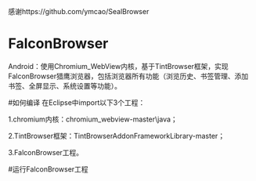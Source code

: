 感谢https://github.com/ymcao/SealBrowser

# FalconBrowser
Android：使用Chromium_WebView内核，基于TintBrowser框架，实现FalconBrowser猎鹰浏览器，包括浏览器所有功能（浏览历史、书签管理、添加书签、全屏显示、系统设置等功能）。

#如何编译
在Eclipse中import以下3个工程：

1.chromium内核：chromium_webview-master\java；

2.TintBrowser框架：TintBrowserAddonFrameworkLibrary-master；

3.FalconBrowser工程。

#运行FalconBrowser工程
